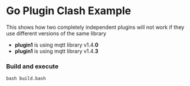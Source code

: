 # Go Plugin Clash Example

This shows how two completely independent plugins will not work if they use different versions of the same library

- **plugin1** is using mqtt library v1.4.**0**
- **plugin1** is using mqtt library v1.4.**3**

### Build and execute
```
bash build.bash
```